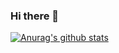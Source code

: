 ### Hi there 👋

[![Anurag's github stats](https://github-readme-stats.vercel.app/api?username=samxiaowastaken)](https://github.com/anuraghazra/github-readme-stats)

<!--
**samxiaowastaken/samxiaowastaken** is a ✨ _special_ ✨ repository because its `README.md` (this file) appears on your GitHub profile.

Here are some ideas to get you started:

- 🔭 I’m currently working on ...
- 🌱 I’m currently learning ...
- 👯 I’m looking to collaborate on ...
- 🤔 I’m looking for help with ...
- 💬 Ask me about ...
- 📫 How to reach me: ...
- 😄 Pronouns: ...
- ⚡ Fun fact: ...
-->
